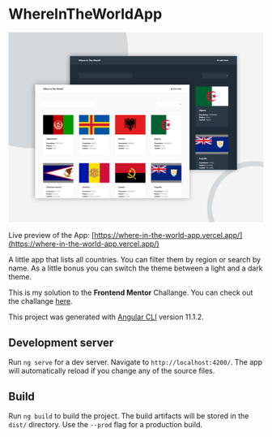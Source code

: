 # WhereInTheWorldApp

![Screenshot of the WhereInTheWorldApp](/preview.png)

Live preview of the App: [https://where-in-the-world-app.vercel.app/](https://where-in-the-world-app.vercel.app/)

A little app that lists all countries. You can filter them by region or search by name.
As a little bonus you can switch the theme between a light and a dark theme.

This is my solution to the **Frontend Mentor** Challange. You can check out the challange [here](https://www.frontendmentor.io/challenges/rest-countries-api-with-color-theme-switcher-5cacc469fec04111f7b848ca).

This project was generated with [Angular CLI](https://github.com/angular/angular-cli) version 11.1.2.

## Development server

Run `ng serve` for a dev server. Navigate to `http://localhost:4200/`. The app will automatically reload if you change any of the source files.

## Build

Run `ng build` to build the project. The build artifacts will be stored in the `dist/` directory. Use the `--prod` flag for a production build.
